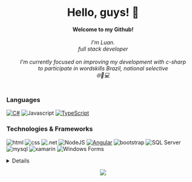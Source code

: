 <h1 align="center">Hello, guys! 👋</h1>

<p align="center">
    <b>Welcome to my Github!</b><br><br>
    <i>
        I'm Luan.<br>
        full stack developer<br><br>     
I'm currently focused on improving my development with c-sharp <br>
      to participate in wordskills Brazil, national selective <br>
        🌐📱💻
<br>
    </i><br>
    
   

### Languages

[![C#](https://img.shields.io/badge/C%23-black?style=for-the-badge&logo=c-sharp&logoColor=purple)](https://github.com/luan-honorio) 
![Javascript](https://img.shields.io/badge/JavaScript-black?style=for-the-badge&logo=javascript&logoColor=yelow)
[![TypeScript](https://img.shields.io/badge/TypeScript-black?style=for-the-badge&logo=typescript&logoColor=blue)](https://www.typescriptlang.org/)


### Technologies & Frameworks
![html](https://img.shields.io/badge/HTML-black?style=for-the-badge&logo=html5&logoColor=orange)
![css](https://img.shields.io/badge/CSS-black?&style=for-the-badge&logo=css3&logoColor=blue)
![.net](https://img.shields.io/badge/.NET-black?style=for-the-badge&logo=.net&logoColor=purple)
![NodeJS](https://img.shields.io/badge/node-black?style=for-the-badge&logo=Node.js&logoColor=green)
[![Angular](https://img.shields.io/badge/Angular-black?style=for-the-badge&logo=angular&logoColor=red)](https://angular.io/)
![bootstrap](https://img.shields.io/badge/Bootstrap-black?style=for-the-badge&logo=bootstrap&logoColor=purple)
![SQL Server](https://img.shields.io/badge/SQL_Server-black?style=for-the-badge&logo=microsoft-sql-server&logoColor=red)
![ mysql](https://img.shields.io/badge/MySQL-black?style=for-the-badge&logo=mysql&logoColor=blue)
![xamarin](https://img.shields.io/badge/Xamarin-black?style=for-the-badge&logo=xamarin&logoColor=blue)
![Windows Forms](https://img.shields.io/badge/Windows_Forms-black?style=for-the-badge&logo=windows&logoColor=grey)



<details>
<p align="center">
  <a href="https://github.com/luan-honorio">
    <img src="http://github-profile-summary-cards.vercel.app/api/cards/profile-details?username=luan-honorio&theme=transparent" />
  </a>
  <a href="https://github.com/luan-honorio">
    <img src="https://github-readme-streak-stats.herokuapp.com/?user=luan-honorio&hide_border=true&card_width=338&theme=transparent" />
  </a>
  <a href="https://github.com/luan-honorio">
    <img src="http://github-profile-summary-cards.vercel.app/api/cards/stats?username=luan-honorio&theme=transparent" />
  </a>
</p>
</details>

<p align="center">
  <a href="https://github.com/luan-honorio">
    <img src="https://komarev.com/ghpvc/?username=luan-honorio&color=red&style=flat)" />
  </a>
</p>

